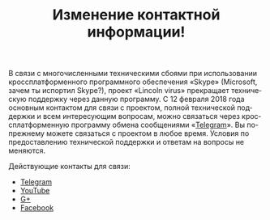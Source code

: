 ﻿---
layout: post

title: Изменение контактной информации!
meta: Telegram
cover_img: 2018.02.12/Telegram.png
cover_fit: contain

category: news

og: img/og_Telegram.png

lang: ru
ref: lincoln_virus_news_6
---

В связи с многочисленными техническими сбоями при использовании кроссплатформенного программного обеспечения «Skype» (Microsoft, зачем ты испортил Skype?), проект «Lincoln virus» прекращает техническую поддержку через данную программу.
С 12 февраля 2018 года основным контактом для связи с проектом, полной технической поддержки и всем интересующим вопросам, можно связаться через кроссплатформенную программу обмена сообщениями «<a href="https://t.me/chutkoy" target="_blank">Telegram</a>».
Вы по-прежнему можете связаться с проектом в любое время.
Условия по предоставлению технической поддержки и ответам на вопросы не меняются.

Действующие контакты для связи:
- <a href="https://t.me/chutkoy" target="_blank">Telegram</a>
- <a href="https://www.youtube.com/channel/UCiAxh-kQbW00em5SX1I5n6Q" target="_blank">YouTube</a>
- <a href="https://plus.google.com/+%D0%95%D0%B2%D0%B3%D0%B5%D0%BD%D0%B8%D0%B9%D0%A0%D1%83%D1%81%D1%81%D0%BA%D0%B8%D0%B9%D0%A7%D1%83%D1%82%D0%BA%D0%BE%D0%B989" target="_blank">G+</a>
- <a href="https://www.facebook.com/lincolnvirus" target="_blank">Facebook</a>

